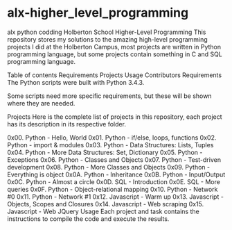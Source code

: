 # alx-higher_level_programming
alx python codding 
Holberton School Higher-Level Programming
This repository stores my solutions to the amazing high-level programming projects I did at the Holberton Campus, most projects are written in Python programming language, but some projects contain something in C and SQL programming language.


Table of contents
Requirements
Projects
Usage
Contributors
Requirements
The Python scripts were built with Python 3.4.3.

Some scripts need more specific requirements, but these will be shown where they are needed.

Projects
Here is the complete list of projects in this repository, each project has its description in its respective folder.

0x00. Python - Hello, World
0x01. Python - if/else, loops, functions
0x02. Python - import & modules
0x03. Python - Data Structures: Lists, Tuples
0x04. Python - More Data Structures: Set, Dictionary
0x05. Python - Exceptions
0x06. Python - Classes and Objects
0x07. Python - Test-driven development
0x08. Python - More Classes and Objects
0x09. Python - Everything is object
0x0A. Python - Inheritance
0x0B. Python - Input/Output
0x0C. Python - Almost a circle
0x0D. SQL - Introduction
0x0E. SQL - More queries
0x0F. Python - Object-relational mapping
0x10. Python - Network #0
0x11. Python - Network #1
0x12. Javascript - Warm up
0x13. Javascript - Objects, Scopes and Closures
0x14. Javascript - Web scraping
0x15. Javascript - Web JQuery
Usage
Each project and task contains the instructions to compile the code and execute the results.
